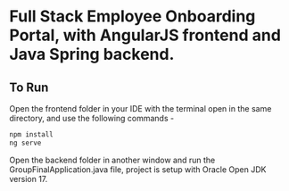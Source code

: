 # Full Stack Employee Onboarding Portal, with AngularJS frontend and Java Spring backend.

## To Run

Open the frontend folder in your IDE with the terminal open in the same directory, and use the following commands -
```bash
npm install
ng serve
```
Open the backend folder in another window and run the GroupFinalApplication.java file, project is setup with Oracle Open JDK version 17.
